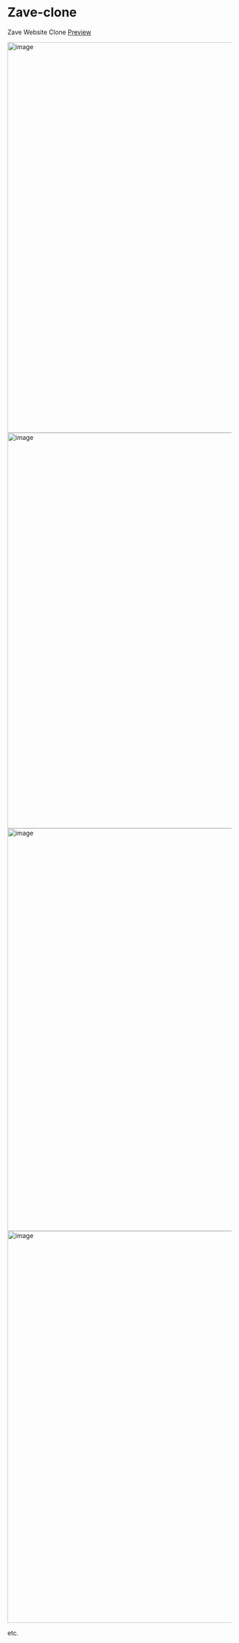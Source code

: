 # Zave-clone
Zave Website Clone
<a href="https://gowithkeya.github.io/Zave-clone/" target="blank">Preview</a>

<img width="1904" height="878" alt="image" src="https://github.com/user-attachments/assets/dd1d1544-cc78-4ef7-8675-3ef316086a81" />
<img width="1898" height="889" alt="image" src="https://github.com/user-attachments/assets/30c90e30-38e2-4dc1-a4f1-7f9269726e33" />
<img width="1897" height="905" alt="image" src="https://github.com/user-attachments/assets/8466b892-9d3c-42a1-a18e-01b4c101a13c" />
<img width="1904" height="881" alt="image" src="https://github.com/user-attachments/assets/7c28d99d-c1b6-455c-89b7-080656bbce4f" />

etc.
